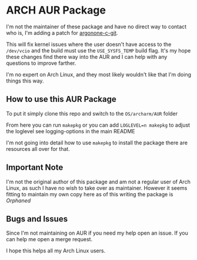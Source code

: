 # ARCH AUR Package

I'm not the maintainer of these package and have no direct way to contact who is, I'm adding a patch for [argonone-c-git](https://aur.archlinux.org/packages/argonone-c-git).

This will fix kernel issues where the user doesn't have access to the `/dev/vcio` and the build must use the `USE_SYSFS_TEMP` build flag. It's my hope these changes find there way into the AUR and I can help with any questions to improve farther.

I'm no expert on Arch Linux, and they most likely wouldn't like that I'm doing things this way. 

## How to use this AUR Package

To put it simply clone this repo and switch to the `OS/archarm/AUR` folder

From here you can run `makepkg` or you can add `LOGLEVEL=n makepkg` to adjust the loglevel see logging-options in the main README

I'm not going into detail how to use `makepkg` to install the package there are resources all over for that.

## Important Note

I'm not the original author of this package and am not a regular user of Arch Linux, as such I have no wish to take over as maintainer. However it seems fitting to maintain my own copy here as of this writing the package is _Orphaned_

## Bugs and Issues

Since I'm not maintaining on AUR if you need my help open an issue.  If you can help me open a merge request.

I hope this helps all my Arch Linux users.